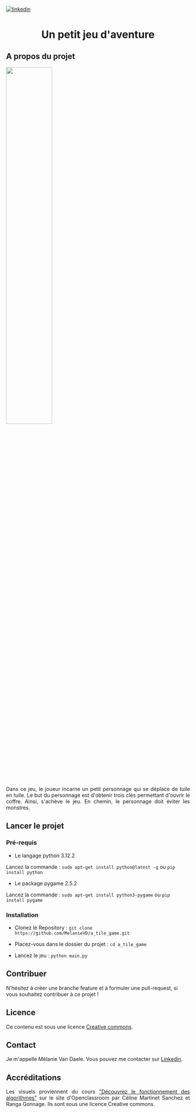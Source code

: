 <div align="left">
<a href="https://linkedin.com/in/mélanie-van-daele-b09b66223" target="_blank">
<img src=https://img.shields.io/badge/linkedin-%231E77B5.svg?&style=for-the-badge&logo=linkedin&logoColor=white 
  alt=linkedin style="margin-bottom: 5px;" />
</a>  
</div>

# <div align="center">Un petit jeu d'aventure</div>

## A propos du projet

<div><img src="https://user.oc-static.com/upload/2022/03/24/16481138071096_FR_4366701_ALGO_STATICS_P1C3-2.jpg"  
       width="50%" height="50%"> </div>
<p align="justify">
  Dans ce jeu, le joueur incarne un petit personnage qui se déplace de tuile en tuile. 
  Le but du personnage est d'obtenir trois clés permettant d'ouvrir le coffre. 
  Ainsi, s'achève le jeu. En chemin, le personnage doit éviter les monstres.
</p>

## Lancer le projet
### Pré-requis

- Le langage python 3.12.2

Lancez la commande : `sudo apt-get install python@latest -g` ou `pip install python`

- Le package pygame 2.5.2

Lancez la commande : `sudo apt-get install python3-pygame` ou `pip install pygame`


### Installation

- Clonez le Repository : `git clone https://github.com/MelanieVD/a_tile_game.git`

- Placez-vous dans le dossier du projet : `cd a_tile_game`

- Lancez le jeu : `python main.py`

## Contribuer
N'hésitez à créer une branche feature et à formuler une pull-request, si vous souhaitez contribuer à ce projet !

## Licence
Ce contenu est sous une licence <a href="https://creativecommons.org/licenses/by-sa/4.0/">Creative commons</a>.

## Contact
Je m'appelle Mélanie Van Daele. Vous pouvez me contacter sur <a href="https://linkedin.com/in/mélanie-van-daele-b09b66223" target="_blank">
Linkedin</a>.

## Accréditations
<p align="justify">
Les visuels proviennent du cours <a href="https://openclassrooms.com/fr/courses/7527306-decouvrez-le-fonctionnement-des-algorithmes">"Découvrez le fonctionnement des algorithmes"</a>
sur le site d'Openclassroom par Céline Martinet Sanchez et Ranga Gonnage. Ils sont sous une licence Creative commons.
</p>
